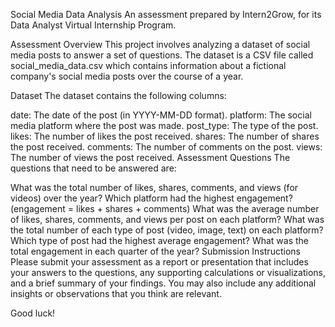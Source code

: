 Social Media Data Analysis
An assessment prepared by Intern2Grow, for its Data Analyst Virtual Internship Program.

Assessment Overview
This project involves analyzing a dataset of social media posts to answer a set of questions. The dataset is a CSV file called social_media_data.csv which contains information about a fictional company's social media posts over the course of a year.

Dataset
The dataset contains the following columns:

date: The date of the post (in YYYY-MM-DD format).
platform: The social media platform where the post was made.
post_type: The type of the post.
likes: The number of likes the post received.
shares: The number of shares the post received.
comments: The number of comments on the post.
views: The number of views the post received.
Assessment Questions
The questions that need to be answered are:

What was the total number of likes, shares, comments, and views (for videos) over the year?
Which platform had the highest engagement? (engagement = likes + shares + comments)
What was the average number of likes, shares, comments, and views per post on each platform?
What was the total number of each type of post (video, image, text) on each platform?
Which type of post had the highest average engagement?
What was the total engagement in each quarter of the year?
Submission Instructions
Please submit your assessment as a report or presentation that includes your answers to the questions, any supporting calculations or visualizations, and a brief summary of your findings. You may also include any additional insights or observations that you think are relevant.

Good luck!
